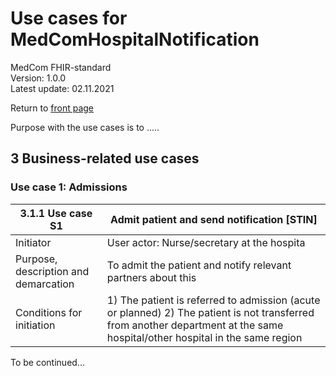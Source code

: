 # Use cases for MedComHospitalNotification
MedCom FHIR-standard    
Version: 1.0.0  
Latest update: 02.11.2021  

Return to [front page](index.md)

Purpose with the use cases is to .....


## 3 Business-related use cases 
### Use case 1: Admissions 

| 3.1.1 Use case S1  | Admit patient and send notification [STIN] |
| ------ | ------ |
| Initiator | User actor: Nurse/secretary at the hospita |
| Purpose, description and demarcation | To admit the patient and notify relevant partners about this |
|Conditions for initiation| 1) The patient is referred to admission (acute or planned) 2) The patient is not transferred from another department at the same hospital/other hospital in the same region|

To be continued...